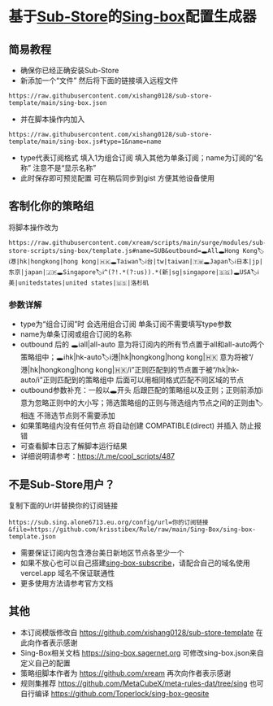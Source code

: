 # 基于[Sub-Store](https://github.com/sub-store-org/Sub-Store)的[Sing-box](https://github.com/SagerNet/sing-box)配置生成器

## 简易教程
- 确保你已经正确安装Sub-Store
- 新添加一个“文件” 然后将下面的链接填入远程文件
```
https://raw.githubusercontent.com/xishang0128/sub-store-template/main/sing-box.json
```
- 并在脚本操作内加入
```
https://raw.githubusercontent.com/xishang0128/sub-store-template/main/sing-box.js#type=1&name=name
```
- type代表订阅格式 填入1为组合订阅 填入其他为单条订阅；name为订阅的“名称” 注意不是“显示名称”
- 此时保存即可预览配置 可在稍后同步到gist 方便其他设备使用

## 客制化你的策略组
将脚本操作改为
```
https://raw.githubusercontent.com/xream/scripts/main/surge/modules/sub-store-scripts/sing-box/template.js#name=SUB&outbound=🕳All🕳Hong Kong🏷ℹ️港|hk|hongkong|hong kong|🇭🇰🕳Taiwan🏷ℹ️台|tw|taiwan|🇹🇼🕳Japan🏷ℹ️日本|jp|东京|japan|🇯🇵🕳Singapore🏷ℹ️^(?!.*(?:us)).*(新|sg|singapore|🇸🇬)🕳USA🏷ℹ️美|unitedstates|united states|🇺🇸|洛杉矶
```
### 参数详解
- type为“组合订阅”时 会选用组合订阅 单条订阅不需要填写type参数
- name为单条订阅或组合订阅的名称 
- outbound 后的 🕳ℹ️all|all-auto 意为将订阅内的所有节点置于all和all-auto两个策略组中；🕳ℹ️hk|hk-auto🏷ℹ️港|hk|hongkong|hong kong|🇭🇰 意为将被“/港|hk|hongkong|hong kong|🇭🇰/i”正则匹配到的节点置于被“/hk|hk-auto/i”正则匹配到的策略组中 后面可以用相同格式匹配不同区域的节点
- outbound参数补充：一般以🕳开头 后跟匹配的策略组以及正则；正则前添加ℹ️意为忽略正则中的大小写；筛选策略组的正则与筛选组内节点之间的正则由🏷相连 不筛选节点则不需要添加
- 如果策略组内没有任何节点 将自动创建 COMPATIBLE(direct) 并插入 防止报错
- 可查看脚本日志了解脚本运行结果
- 详细说明请参考：https://t.me/cool_scripts/487

## 不是Sub-Store用户？
复制下面的Url并替换你的订阅链接
```
https://sub.sing.alone6713.eu.org/config/url=你的订阅链接&file=https://github.com/krisstibex/Rule/raw/main/Sing-Box/sing-box-template.json
```
- 需要保证订阅内包含港台美日新地区节点各至少一个
- 如果不放心也可以自己搭建[sing-box-subscribe](https://github.com/Toperlock/sing-box-subscribe)，请配合自己的域名使用 vercel.app 域名不保证联通性
- 更多使用方法请参考官方文档

## 其他
- 本订阅模版修改自 https://github.com/xishang0128/sub-store-template 在此向作者表示感谢
- Sing-Box相关文档 https://sing-box.sagernet.org 可修改sing-box.json来自定义自己的配置
- 策略组脚本作者为 https://github.com/xream 再次向作者表示感谢
- 规则集推荐 https://github.com/MetaCubeX/meta-rules-dat/tree/sing 也可自行编译 https://github.com/Toperlock/sing-box-geosite
